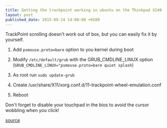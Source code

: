 ```yaml
---
title: Getting the trackpoint working in ubuntu on the Thinkpad X240
layout: post
published_date: 2015-09-24 14:00:00 +0100
---
```



TrackPoint scrolling doesn't work out of box, but you can easily fix it by yourself.

1) Add `psmouse.proto=bare` option to you kernel during boot

2) Modify `/etc/default/grub` with the GRUB_CMDLINE_LINUX option (`GRUB_CMDLINE_LINUX="psmouse.proto=bare quiet splash`)

3) As root run `sudo update-grub`

4) Create /usr/share/X11/xorg.conf.d/11-trackpoint-wheel-emulation.conf

<script src="https://gist.github.com/0atman/b08bee673d6381d7f1f2.js"></script>

5) Reboot

Don't forget to disable your touchpad in the bios to avoid the cursor wobbling when you click!

[source](https://ask.fedoraproject.org/en/question/46089/x240-scroll-with-trackpoint-and-use-fingerprint-reader/)
